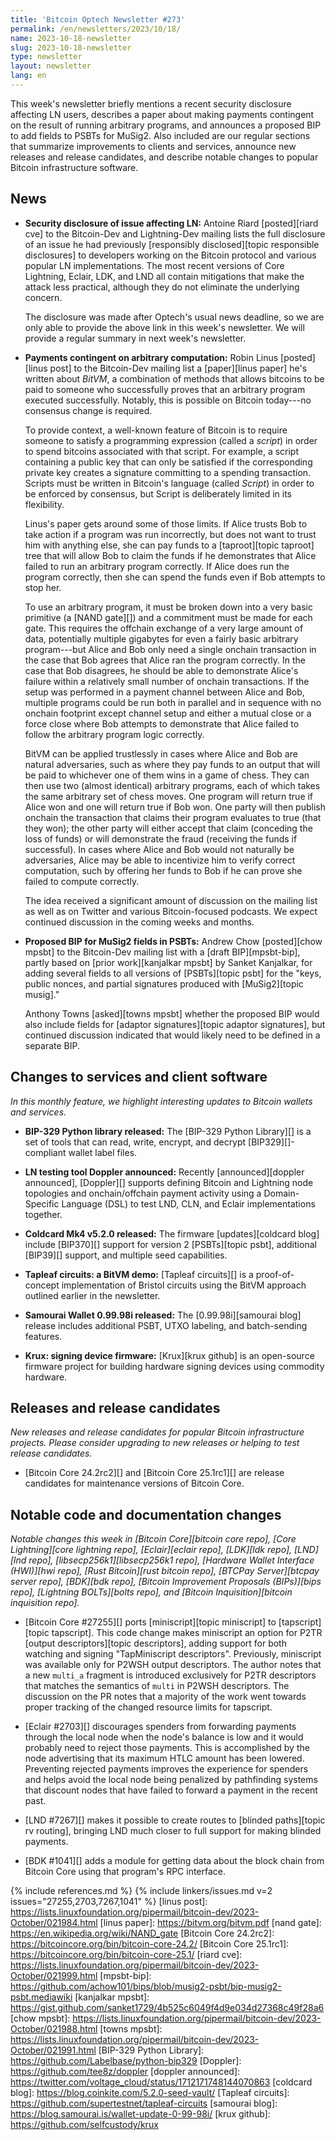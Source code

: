 ```yaml
---
title: 'Bitcoin Optech Newsletter #273'
permalink: /en/newsletters/2023/10/18/
name: 2023-10-18-newsletter
slug: 2023-10-18-newsletter
type: newsletter
layout: newsletter
lang: en
---
```

This week's newsletter briefly mentions a recent security disclosure
affecting LN users, describes a paper about making payments
contingent on the result of running arbitrary programs, and announces a
proposed BIP to add fields to PSBTs for MuSig2.  Also included
are our regular sections that summarize improvements to clients and
services, announce new releases and release candidates, and describe
notable changes to popular Bitcoin infrastructure software.

## News

- **Security disclosure of issue affecting LN:** Antoine Riard
  [posted][riard cve] to the Bitcoin-Dev and Lightning-Dev mailing lists
  the full disclosure of an issue he had previously [responsibly
  disclosed][topic responsible disclosures] to developers working on the
  Bitcoin protocol and various popular LN implementations.  The most
  recent versions of Core Lightning, Eclair, LDK, and LND all contain
  mitigations that make the attack less practical, although they do not
  eliminate the underlying concern.

    The disclosure was made after Optech's usual news deadline, so we
    are only able to provide the above link in this week's newsletter.
    We will provide a regular summary in next week's newsletter.

- **Payments contingent on arbitrary computation:** Robin Linus
  [posted][linus post] to the Bitcoin-Dev mailing list a [paper][linus paper] he's
  written about _BitVM_, a combination of methods that allows bitcoins
  to be paid to someone who successfully proves that an arbitrary
  program executed successfully.  Notably, this is possible on Bitcoin
  today---no consensus change is required.

    To provide context, a well-known feature of Bitcoin is to require
    someone to satisfy a programming expression (called a _script_) in
    order to spend bitcoins associated with that script.  For example, a
    script containing a public key that can only be satisfied if the
    corresponding private key creates a signature committing to a
    spending transaction.  Scripts must be written in Bitcoin's language
    (called _Script_) in order to be enforced by consensus, but Script
    is deliberately limited in its flexibility.

    Linus's paper gets around some of those limits.  If Alice trusts Bob
    to take action if a program was run incorrectly, but does not want
    to trust him with anything else, she can pay funds to a [taproot][topic taproot] tree
    that will allow Bob to claim the funds if he demonstrates that Alice
    failed to run an arbitrary program correctly.  If Alice does run the
    program correctly, then she can spend the funds even if Bob attempts
    to stop her.

    To use an arbitrary program, it must be broken down into a very
    basic primitive (a [NAND gate][]) and a commitment must be made for each
    gate.  This requires the offchain exchange of a very large amount of
    data, potentially multiple gigabytes for even a fairly basic
    arbitrary program---but Alice and Bob only need a single onchain
    transaction in the case that Bob agrees that Alice ran the program
    correctly.  In the case that Bob disagrees, he should be able to
    demonstrate Alice's failure within a relatively small number of
    onchain transactions.  If the setup was performed in a payment
    channel between Alice and Bob, multiple programs could be run both in
    parallel and in sequence with no onchain footprint except
    channel setup and either a mutual close or a force close where Bob
    attempts to demonstrate that Alice failed to follow the arbitrary
    program logic correctly.

    BitVM can be applied trustlessly in cases where Alice and Bob are
    natural adversaries, such as where they pay funds to an output that
    will be paid to whichever one of them wins in a game of chess.  They
    can then use two (almost identical) arbitrary programs, each of
    which takes the same arbitrary set of chess moves.  One program will
    return true if Alice won and one will return true if Bob won.  One
    party will then publish onchain the transaction that claims their
    program evaluates to true (that they won); the other party will
    either accept that claim (conceding the loss of funds) or will
    demonstrate the fraud (receiving the funds if successful).  In cases
    where Alice and Bob would not naturally be adversaries, Alice may be
    able to incentivize him to verify correct computation, such by
    offering her funds to Bob if he can prove she failed to compute
    correctly.

    The idea received a significant amount of discussion on the mailing
    list as well as on Twitter and various Bitcoin-focused podcasts.  We
    expect continued discussion in the coming weeks and
    months.

- **Proposed BIP for MuSig2 fields in PSBTs:** Andrew Chow [posted][chow
  mpsbt] to the Bitcoin-Dev mailing list with a [draft BIP][mpsbt-bip],
  partly based on [prior work][kanjalkar mpsbt] by Sanket Kanjalkar, for
  adding several fields to all versions of [PSBTs][topic psbt] for the
  "keys, public nonces, and partial signatures produced with
  [MuSig2][topic musig]."

    Anthony Towns [asked][towns mpsbt] whether the proposed BIP would
    also include fields for [adaptor signatures][topic adaptor
    signatures], but continued discussion indicated that would likely
    need to be defined in a separate BIP.

## Changes to services and client software

*In this monthly feature, we highlight interesting updates to Bitcoin
wallets and services.*

- **BIP-329 Python library released:**
  The [BIP-329 Python Library][] is a set of tools that can read, write,
  encrypt, and decrypt [BIP329][]-compliant wallet label files.

- **LN testing tool Doppler announced:**
  Recently [announced][doppler announced], [Doppler][] supports defining Bitcoin and Lightning
  node topologies and onchain/offchain payment activity using a Domain-Specific
  Language (DSL) to test LND, CLN, and Eclair implementations together.

- **Coldcard Mk4 v5.2.0 released:**
  The firmware [updates][coldcard blog] include [BIP370][] support for
  version 2 [PSBTs][topic psbt], additional [BIP39][] support, and multiple seed capabilities.

- **Tapleaf circuits: a BitVM demo:**
  [Tapleaf circuits][] is a proof-of-concept implementation of Bristol circuits
  using the BitVM approach outlined earlier in the newsletter.

- **Samourai Wallet 0.99.98i released:**
  The [0.99.98i][samourai blog] release includes additional PSBT, UTXO labeling,
  and batch-sending features.

- **Krux: signing device firmware:**
  [Krux][krux github] is an open-source firmware project for building hardware
  signing devices using commodity hardware.

## Releases and release candidates

*New releases and release candidates for popular Bitcoin infrastructure
projects.  Please consider upgrading to new releases or helping to test
release candidates.*

- [Bitcoin Core 24.2rc2][] and [Bitcoin Core 25.1rc1][] are release
  candidates for maintenance versions of Bitcoin Core.

## Notable code and documentation changes

*Notable changes this week in [Bitcoin Core][bitcoin core repo], [Core
Lightning][core lightning repo], [Eclair][eclair repo], [LDK][ldk repo],
[LND][lnd repo], [libsecp256k1][libsecp256k1 repo], [Hardware Wallet
Interface (HWI)][hwi repo], [Rust Bitcoin][rust bitcoin repo], [BTCPay
Server][btcpay server repo], [BDK][bdk repo], [Bitcoin Improvement
Proposals (BIPs)][bips repo], [Lightning BOLTs][bolts repo], and
[Bitcoin Inquisition][bitcoin inquisition repo].*

- [Bitcoin Core #27255][] ports [miniscript][topic miniscript] to [tapscript][topic tapscript]. This code change makes
  miniscript an option for P2TR [output descriptors][topic descriptors], adding support for both
  watching and signing "TapMiniscript descriptors". Previously, miniscript was
  available only for P2WSH output descriptors. The author notes that a new
  `multi_a` fragment is introduced exclusively for P2TR descriptors that
  matches the semantics of `multi` in P2WSH descriptors. The discussion on the
  PR notes that a majority of the work went towards proper tracking of the
  changed resource limits for tapscript.

- [Eclair #2703][] discourages spenders from forwarding payments through
  the local node when the node's balance is low and it would probably
  need to reject those payments.  This is accomplished by the node
  advertising that its maximum HTLC amount has been lowered.  Preventing
  rejected payments improves the experience for spenders and helps avoid
  the local node being penalized by pathfinding systems that discount
  nodes that have failed to forward a payment in the recent past.

- [LND #7267][] makes it possible to create routes to [blinded
  paths][topic rv routing], bringing LND much closer to full support for
  making blinded payments.

- [BDK #1041][] adds a module for getting data about the block chain
  from Bitcoin Core using that program's RPC interface.

{% include references.md %}
{% include linkers/issues.md v=2 issues="27255,2703,7267,1041" %}
[linus post]: https://lists.linuxfoundation.org/pipermail/bitcoin-dev/2023-October/021984.html
[linus paper]: https://bitvm.org/bitvm.pdf
[nand gate]: https://en.wikipedia.org/wiki/NAND_gate
[Bitcoin Core 24.2rc2]: https://bitcoincore.org/bin/bitcoin-core-24.2/
[Bitcoin Core 25.1rc1]: https://bitcoincore.org/bin/bitcoin-core-25.1/
[riard cve]: https://lists.linuxfoundation.org/pipermail/bitcoin-dev/2023-October/021999.html
[mpsbt-bip]: https://github.com/achow101/bips/blob/musig2-psbt/bip-musig2-psbt.mediawiki
[kanjalkar mpsbt]: https://gist.github.com/sanket1729/4b525c6049f4d9e034d27368c49f28a6
[chow mpsbt]: https://lists.linuxfoundation.org/pipermail/bitcoin-dev/2023-October/021988.html
[towns mpsbt]: https://lists.linuxfoundation.org/pipermail/bitcoin-dev/2023-October/021991.html
[BIP-329 Python Library]: https://github.com/Labelbase/python-bip329
[Doppler]: https://github.com/tee8z/doppler
[doppler announced]: https://twitter.com/voltage_cloud/status/1712171748144070863
[coldcard blog]: https://blog.coinkite.com/5.2.0-seed-vault/
[Tapleaf circuits]: https://github.com/supertestnet/tapleaf-circuits
[samourai blog]: https://blog.samourai.is/wallet-update-0-99-98i/
[krux github]: https://github.com/selfcustody/krux
